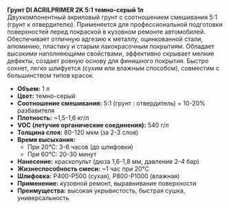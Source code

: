 **Грунт DI ACRILPRIMER 2K 5:1 темно-серый 1л**  
Двухкомпонентный акриловый грунт с соотношением смешивания 5:1 (грунт к отвердителю). Применяется для профессиональной подготовки поверхностей перед покраской в кузовном ремонте автомобилей. Обеспечивает отличную адгезию к металлу, оцинкованной стали, алюминию, пластику и старым лакокрасочным покрытиям. Обладает высокими наполняющими свойствами, эффективно скрывает мелкие дефекты, создает ровную основу для финишного покрытия. Быстро сохнет, легко шлифуется (сухим или влажным способом), совместим с большинством типов красок.

- **Объем:** 1 л  
- **Цвет:** темно-серый  
- **Соотношение смешивания:** 5:1 (грунт : отвердитель) + 10-20% разбавителя  
- **Плотность:** ~1,5-1,6 кг/л  
- **VOC (летучие органические соединения):** 540 г/л  
- **Толщина слоя:** 80-120 мкм (за 2-3 слоя)  
- **Время высыхания:**  
  - При 20°C: 3-6 часов (до шлифовки)  
  - При 60°C: 20-30 минут  
- **Нанесение:** краскопульт (дюза 1,6-1,8 мм, давление 2-4 бар)  
- **Жизнеспособность смеси:** ~1 час при 20°C  
- **Шлифовка:** P400-P500 (сухая), P800-P1000 (влажная)  
- **Применение:** кузовной ремонт, выравнивание поверхности  
- **Преимущества:** высокая укрывистость, быстрая сушка, универсальность  


